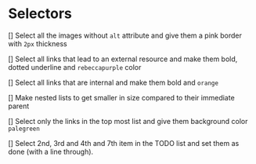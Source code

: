# Selectors

[] Select all the images without `alt` attribute and
give them a pink border with `2px` thickness

[] Select all links that lead to an external resource and
make them bold, dotted underline and `rebeccapurple` color

[] Select all links that are internal and make them bold and `orange`

[] Make nested lists to get smaller in size compared to their immediate parent

[] Select only the links in the top most list and give them background color `palegreen`

[] Select 2nd, 3rd and 4th and 7th item in the TODO list and set them as done (with a line through).
